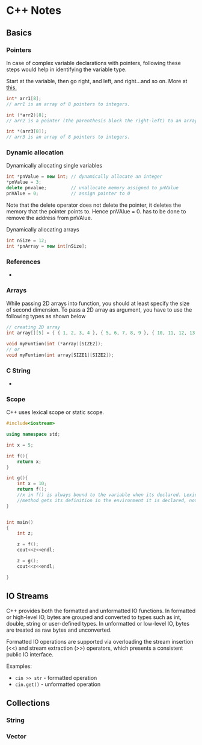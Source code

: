 # C++ Notes  
  
## Basics
  
### Pointers
  
 In case of complex variable declarations with pointers, following these steps would help in identifying the variable type. 
 
 Start at the variable, then go right, and left, and right...and so on. More at [this.](https://stackoverflow.com/questions/859634/c-pointer-to-array-array-of-pointers-disambiguation/859676#859676)
 
```cpp
int* arr1[8];
// arr1 is an array of 8 pointers to integers.

int (*arr2)[8];
// arr2 is a pointer (the parenthesis block the right-left) to an array of 8 integers.

int *(arr3[8]);
// arr3 is an array of 8 pointers to integers.
```

  
### Dynamic allocation  
  
Dynamically allocating single variables  
```cpp
int *pnValue = new int; // dynamically allocate an integer
*pnValue = 3;
delete pnvalue;  		// unallocate memory assigned to pnValue
pnVAlue = 0; 			// assign pointer to 0
```
Note that the delete operator does not delete the pointer,  it deletes the memory that the pointer points to. Hence pnVAlue = 0. has to be done to remove the address from pnVAlue.

Dynamically allocating arrays  
```cpp
int nSize = 12;
int *pnArray = new int[nSize];
```
  
### References
  
* 
  
### Arrays  

While passing 2D arrays into function, you should at least specify the size of second dimension. To pass a 2D array as argument, you have to use the following types as shown below  

```cpp
// creating 2D array
int array[][5] = { { 1, 2, 3, 4 }, { 5, 6, 7, 8, 9 }, { 10, 11, 12, 13 } };

void myFuntion(int (*array)[SIZE2]);
// or
void myFuntion(int array[SIZE1][SIZE2]);
```
  
### C String  
  
* 
  
### Scope
  
C++ uses lexical scope or static scope. 
  
```cpp
#include<iostream>

using namespace std;

int x = 5;

int f(){
    return x;
}

int g(){
    int x = 10;
    return f();  
    //x in f() is always bound to the variable when its declared. Lexical scoping              
    //method gets its definition in the environment it is declared, not in the one is called.
}


int main()
{
    int z;

    z = f();
    cout<<z<<endl;

    z = g();
    cout<<z<<endl;

}
```
  
## IO Streams
  
C++ provides both the formatted and unformatted IO functions. In formatted or high-level IO, bytes are grouped and converted to types such as int, double, string or user-defined types. In unformatted or low-level IO, bytes are treated as raw bytes and unconverted.  
  
Formatted IO operations are supported via overloading the stream insertion (<<) and stream extraction (>>) operators, which presents a consistent public IO interface.  
  
Examples:
* `cin >> str`  -  formatted operation
* `cin.get()`    -  unformatted operation
  
## Collections
  
### String
  

  
### Vector
  
